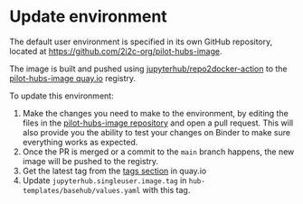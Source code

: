 # Update environment

The default user environment is specified in its own GitHub repository, located
at https://github.com/2i2c-org/pilot-hubs-image.

The image is built and pushed using [jupyterhub/repo2docker-action](https://github.com/jupyterhub/repo2docker-action) to the [pilot-hubs-image quay.io](https://quay.io/repository/2i2c/pilot-hubs-image) registry.

To update this environment:

1. Make the changes you need to make to the environment, by editing the files in
   the [pilot-hubs-image repository](https://github.com/2i2c-org/pilot-hubs-image)
   and open a pull request. This will also provide you the ability to test your
   changes on Binder to make sure everything works as expected.
2. Once the PR is merged or a commit to the `main` branch happens, the new image will be pushed
   to the registry.
3. Get the latest tag from the [tags section](https://quay.io/repository/2i2c/pilot-hubs-image?tab=tags) in quay.io
4. Update `jupyterhub.singleuser.image.tag` in `hub-templates/basehub/values.yaml` with this tag.
